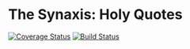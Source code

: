 # The Synaxis: Holy Quotes

[![Coverage Status](https://coveralls.io/repos/github/theSynaxis/holy-quotes/badge.svg?branch=main)](https://coveralls.io/github/theSynaxis/holy-quotes?branch=main)
[![Build Status](https://travis-ci.com/theSynaxis/holy-quotes.svg?branch=main)](https://travis-ci.com/theSynaxis/holy-quotes)
